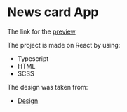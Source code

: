 # News card App

The link for the [preview](https://mihailkostov.github.io/Todo-app/)

The project is made on React by using:
 - Typescript
 - HTML
 - SCSS

The design was taken from:
- [Design](https://www.figma.com/file/h1veXmuEt84sT7PEZgF42K/Frontend_test)  

